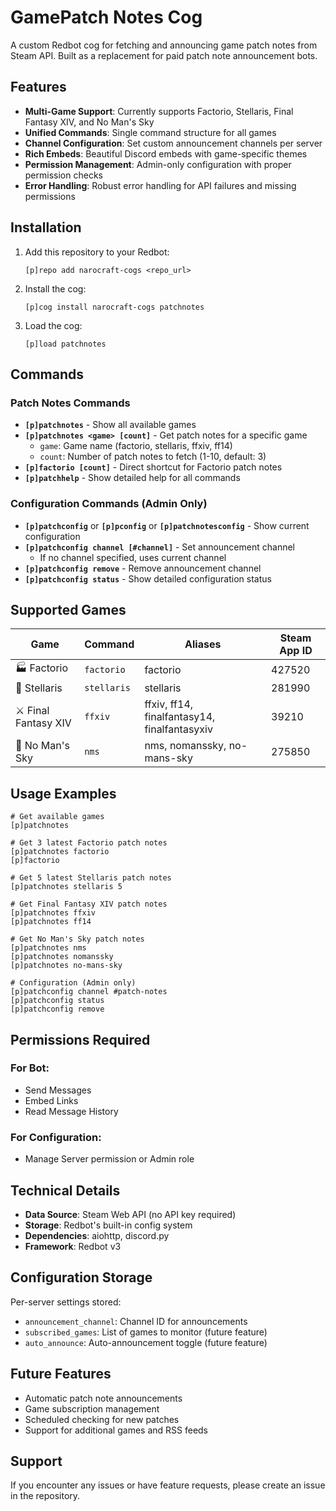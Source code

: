 # GamePatch Notes Cog

A custom Redbot cog for fetching and announcing game patch notes from Steam API. Built as a replacement for paid patch note announcement bots.

## Features

- **Multi-Game Support**: Currently supports Factorio, Stellaris, Final Fantasy XIV, and No Man's Sky
- **Unified Commands**: Single command structure for all games
- **Channel Configuration**: Set custom announcement channels per server
- **Rich Embeds**: Beautiful Discord embeds with game-specific themes
- **Permission Management**: Admin-only configuration with proper permission checks
- **Error Handling**: Robust error handling for API failures and missing permissions

## Installation

1. Add this repository to your Redbot:
   ```
   [p]repo add narocraft-cogs <repo_url>
   ```

2. Install the cog:
   ```
   [p]cog install narocraft-cogs patchnotes
   ```

3. Load the cog:
   ```
   [p]load patchnotes
   ```

## Commands

### Patch Notes Commands

- **`[p]patchnotes`** - Show all available games
- **`[p]patchnotes <game> [count]`** - Get patch notes for a specific game
  - `game`: Game name (factorio, stellaris, ffxiv, ff14)
  - `count`: Number of patch notes to fetch (1-10, default: 3)
- **`[p]factorio [count]`** - Direct shortcut for Factorio patch notes
- **`[p]patchhelp`** - Show detailed help for all commands

### Configuration Commands (Admin Only)

- **`[p]patchconfig`** or **`[p]pconfig`** or **`[p]patchnotesconfig`** - Show current configuration
- **`[p]patchconfig channel [#channel]`** - Set announcement channel
  - If no channel specified, uses current channel
- **`[p]patchconfig remove`** - Remove announcement channel
- **`[p]patchconfig status`** - Show detailed configuration status

## Supported Games

| Game | Command | Aliases | Steam App ID |
|------|---------|---------|-------------|
| 🏭 Factorio | `factorio` | factorio | 427520 |
| 🌌 Stellaris | `stellaris` | stellaris | 281990 |
| ⚔️ Final Fantasy XIV | `ffxiv` | ffxiv, ff14, finalfantasy14, finalfantasyxiv | 39210 |
| 🚀 No Man's Sky | `nms` | nms, nomanssky, no-mans-sky | 275850 |

## Usage Examples

```
# Get available games
[p]patchnotes

# Get 3 latest Factorio patch notes
[p]patchnotes factorio
[p]factorio

# Get 5 latest Stellaris patch notes
[p]patchnotes stellaris 5

# Get Final Fantasy XIV patch notes
[p]patchnotes ffxiv
[p]patchnotes ff14

# Get No Man's Sky patch notes
[p]patchnotes nms
[p]patchnotes nomanssky
[p]patchnotes no-mans-sky

# Configuration (Admin only)
[p]patchconfig channel #patch-notes
[p]patchconfig status
[p]patchconfig remove
```

## Permissions Required

### For Bot:
- Send Messages
- Embed Links
- Read Message History

### For Configuration:
- Manage Server permission or Admin role

## Technical Details

- **Data Source**: Steam Web API (no API key required)
- **Storage**: Redbot's built-in config system
- **Dependencies**: aiohttp, discord.py
- **Framework**: Redbot v3

## Configuration Storage

Per-server settings stored:
- `announcement_channel`: Channel ID for announcements
- `subscribed_games`: List of games to monitor (future feature)
- `auto_announce`: Auto-announcement toggle (future feature)

## Future Features

- Automatic patch note announcements
- Game subscription management
- Scheduled checking for new patches
- Support for additional games and RSS feeds

## Support

If you encounter any issues or have feature requests, please create an issue in the repository.